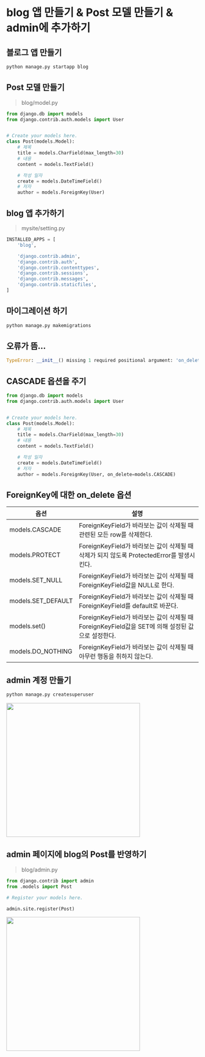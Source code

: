# blog 앱 만들기 & Post 모델 만들기 & admin에 추가하기

## 블로그 앱 만들기

```python
python manage.py startapp blog
```

## Post 모델 만들기

> blog/model.py

```python
from django.db import models
from django.contrib.auth.models import User


# Create your models here.
class Post(models.Model):
    # 제목
    title = models.CharField(max_length=30)
    # 내용
    content = models.TextField()

    # 작성 일자
    create = models.DateTimeField()
    # 저자
    author = models.ForeignKey(User)
```

## blog 앱 추가하기

> mysite/setting.py

```python
INSTALLED_APPS = [
    'blog',

    'django.contrib.admin',
    'django.contrib.auth',
    'django.contrib.contenttypes',
    'django.contrib.sessions',
    'django.contrib.messages',
    'django.contrib.staticfiles',
]
```

## 마이그레이션 하기

```python
python manage.py makemigrations
```

## 오류가 뜸...

```python
TypeError: __init__() missing 1 required positional argument: 'on_delete'
```

## CASCADE 옵션을 주기

```python
from django.db import models
from django.contrib.auth.models import User


# Create your models here.
class Post(models.Model):
    # 제목
    title = models.CharField(max_length=30)
    # 내용
    content = models.TextField()

    # 작성 일자
    create = models.DateTimeField()
    # 저자
    author = models.ForeignKey(User, on_delete=models.CASCADE)
```

## ForeignKey에 대한 on_delete 옵션

| 옵션                 | 설명                                                                     |
| ------------------ | ---------------------------------------------------------------------- |
| models.CASCADE     | ForeignKeyField가 바라보는 값이 삭제될 때 관련된 모든 row를 삭제한다.                       |
| models.PROTECT     | ForeignKeyField가 바라보는 값이 삭제될 때 삭제가 되지 않도록 ProtectedError를 발생시킨다.       |
| models.SET_NULL    | ForeignKeyField가 바라보는 값이 삭제될 때 ForeignKeyField값을 NULL로 한다.             |
| models.SET_DEFAULT | ForeignKeyField가 바라보는 값이 삭제될 때 ForeignKeyField를 default로 바꾼다.          |
| models.set()       | ForeignKeyField가 바라보는 값이 삭제될 때 ForeignKeyField값을 SET에 의해 설정된 값으로 설정한다. |
| models.DO_NOTHING  | ForeignKeyField가 바라보는 값이 삭제될 때 아무런 행동을 취하지 않는다.                        |

## admin 계정 만들기

```python
python manage.py createsuperuser
```

<image src="../image/admin.png" width = 350>

## admin 페이지에 blog의 Post를 반영하기

> blog/admin.py

```python
from django.contrib import admin
from .models import Post

# Register your models here.

admin.site.register(Post)
```

<image src="../image/admin_post.png" width = 350>
